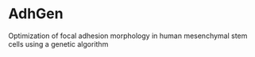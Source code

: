 # AdhGen
Optimization of focal adhesion morphology in human mesenchymal stem cells using a genetic algorithm
